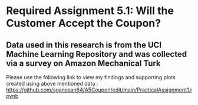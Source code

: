 # Required Assignment 5.1: Will the Customer Accept the Coupon? 
## Data used in this research is from the UCI Machine Learning Repository and was collected via a survey on Amazon Mechanical Turk
Please use the following link to view my findings and supporting plots created using above mentioned data : <url>https://github.com/sganesan64/A5Coupon/edit/main/PracticalAssignment1.ipynb</url>
